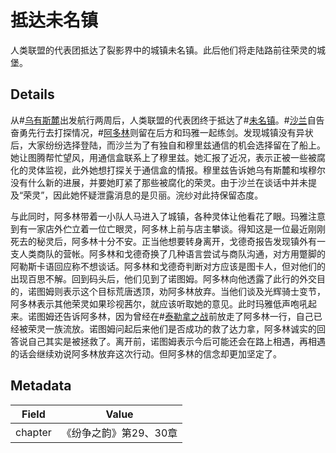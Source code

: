 # 抵达未名镇
人类联盟的代表团抵达了裂影界中的城镇未名镇。此后他们将走陆路前往荣灵的城堡。

## Details
从#[乌有斯麓](locations/urithiru)出发航行两周后，人类联盟的代表团终于抵达了#[未名镇](locations/nameless)。#[沙兰](characters/shallan)自告奋勇先行去打探情况，#[阿多林](characters/adolin)则留在后方和玛雅一起练剑。发现城镇没有异状后，大家纷纷选择登陆，而沙兰为了有独自和穆里兹通信的机会选择留在了船上。她让图腾帮忙望风，用通信盒联系上了穆里兹。她汇报了近况，表示正被一些被腐化的灵体监视，此外她想打探关于通信盒的情报。穆里兹告诉她乌有斯麓和埃穆尔没有什么新的进展，并要她盯紧了那些被腐化的荣灵。由于沙兰在谈话中并未提及“荣灵”，因此她怀疑泄露消息的是贝丽。浣纱对此持保留态度。

与此同时，阿多林带着一小队人马进入了城镇，各种灵体让他看花了眼。玛雅注意到有一家店外伫立着一位亡眼灵，阿多林上前与店主攀谈。得知这是一位最近刚刚死去的秘灵后，阿多林十分不安。正当他想要转身离开，戈德奇报告发现镇外有一支人类商队的营帐。阿多林和戈德奇换了几种语言尝试与商队沟通，对方用蹩脚的阿勒斯卡语回应称不想谈话。阿多林和戈德奇判断对方应该是图卡人，但对他们的出现百思不解。回到码头后，他们见到了诺图姆。阿多林向他透露了此行的外交目的，诺图姆则表示这个目标荒唐透顶，劝阿多林放弃。当他们谈及光辉骑士变节，阿多林表示其他荣灵如果珍视茜尔，就应该听取她的意见。此时玛雅低声咆吼起来。诺图姆还告诉阿多林，因为曾经在#[泰勒拿之战](events/the-battle-of-thaylen-field)前放走了阿多林一行，自己已经被荣灵一族流放。诺图姆问起后来他们是否成功的救了达力拿，阿多林诚实的回答说自己其实是被拯救了。离开前，诺图姆表示今后可能还会在路上相遇，再相遇的话会继续劝说阿多林放弃这次行动。但阿多林的信念却更加坚定了。

## Metadata
| Field | Value |
| ----- | ----- |
| chapter | 《纷争之韵》第29、30章 |

